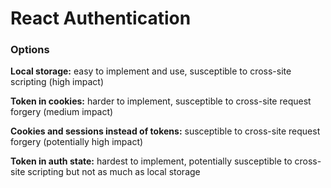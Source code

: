 # React Authentication

### Options

**Local storage:**  easy to implement and use, susceptible to cross-site scripting (high impact)

**Token in cookies:**  harder to implement, susceptible to cross-site request forgery (medium impact)

**Cookies and sessions instead of tokens:** susceptible to cross-site request forgery (potentially high impact)

**Token in auth state:** hardest to implement, potentially susceptible to cross-site scripting but not as much as local storage
